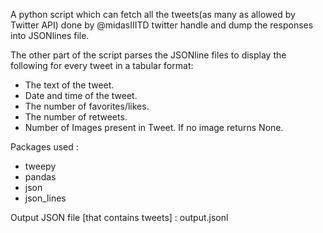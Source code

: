 A python script which can fetch all the tweets(as many as allowed by Twitter API) done by @midasIIITD twitter handle and dump the 
responses into JSONlines file.

The other part of the script parses the JSONline files to display the following for every tweet in a tabular format:
- The text of the tweet.
- Date and time of the tweet.
- The number of favorites/likes.
- The number of retweets.
- Number of Images present in Tweet. If no image returns None.

Packages used : 
- tweepy
- pandas
- json
- json_lines

Output JSON file [that contains tweets] : output.jsonl
